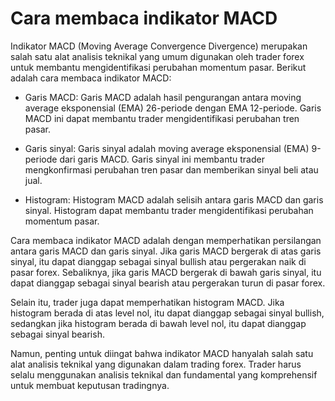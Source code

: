 # Cara membaca indikator MACD

Indikator MACD (Moving Average Convergence Divergence) merupakan salah satu alat analisis teknikal yang umum digunakan oleh trader forex untuk membantu mengidentifikasi perubahan momentum pasar. Berikut adalah cara membaca indikator MACD:

- Garis MACD: Garis MACD adalah hasil pengurangan antara moving average eksponensial (EMA) 26-periode dengan EMA 12-periode. Garis MACD ini dapat membantu trader mengidentifikasi perubahan tren pasar.

- Garis sinyal: Garis sinyal adalah moving average eksponensial (EMA) 9-periode dari garis MACD. Garis sinyal ini membantu trader mengkonfirmasi perubahan tren pasar dan memberikan sinyal beli atau jual.

- Histogram: Histogram MACD adalah selisih antara garis MACD dan garis sinyal. Histogram dapat membantu trader mengidentifikasi perubahan momentum pasar.

Cara membaca indikator MACD adalah dengan memperhatikan persilangan antara garis MACD dan garis sinyal. Jika garis MACD bergerak di atas garis sinyal, itu dapat dianggap sebagai sinyal bullish atau pergerakan naik di pasar forex. Sebaliknya, jika garis MACD bergerak di bawah garis sinyal, itu dapat dianggap sebagai sinyal bearish atau pergerakan turun di pasar forex.

Selain itu, trader juga dapat memperhatikan histogram MACD. Jika histogram berada di atas level nol, itu dapat dianggap sebagai sinyal bullish, sedangkan jika histogram berada di bawah level nol, itu dapat dianggap sebagai sinyal bearish.

Namun, penting untuk diingat bahwa indikator MACD hanyalah salah satu alat analisis teknikal yang digunakan dalam trading forex. Trader harus selalu menggunakan analisis teknikal dan fundamental yang komprehensif untuk membuat keputusan tradingnya.
